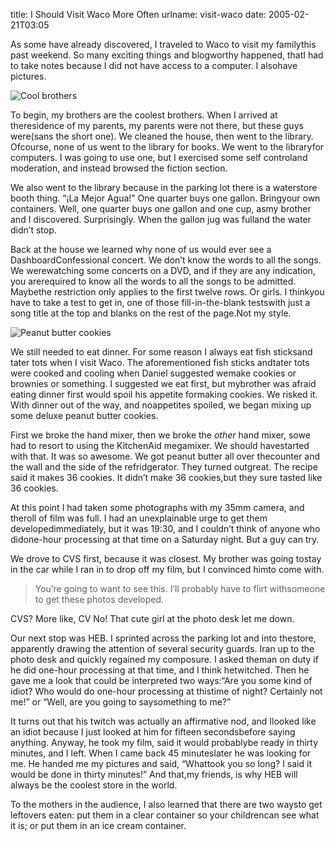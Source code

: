title: I Should Visit Waco More Often
urlname: visit-waco
date: 2005-02-21T03:05

As some have already discovered, I traveled to Waco to visit my familythis past weekend. So many exciting things and blogworthy happened, thatI had to take notes because I did not have access to a computer. I alsohave pictures.

![Cool brothers](https://dl.dropboxusercontent.com/s/8tjeslp43pzfg3c/20050221-cool-bros.jpg)

To begin, my brothers are the coolest brothers. When I arrived at theresidence of my parents, my parents were not there, but these guys were(sans the short one). We cleaned the house, then went to the library. Ofcourse, none of us went to the library for books. We went to the libraryfor computers. I was going to use one, but I exercised some self controland moderation, and instead browsed the fiction section.

We also went to the library because in the parking lot there is a waterstore booth thing. &ldquo;¡La Mejor Agua!&rdquo; One quarter buys one gallon. Bringyour own containers. Well, one quarter buys one gallon and one cup, asmy brother and I discovered. Surprisingly. When the gallon jug was fulland the water didn&#x02bc;t stop.

Back at the house we learned why none of us would ever see a DashboardConfessional concert. We don&#x02bc;t know the words to all the songs. We werewatching some concerts on a DVD, and if they are any indication, you arerequired to know all the words to all the songs to be admitted. Maybethe restriction only applies to the first twelve rows. Or girls. I thinkyou have to take a test to get in, one of those fill-in-the-blank testswith just a song title at the top and blanks on the rest of the page.Not my style.

![Peanut butter cookies](https://dl.dropboxusercontent.com/s/kb1xjrn5c26783k/20050221-pb-cookies.jpg)

We still needed to eat dinner. For some reason I always eat fish sticksand tater tots when I visit Waco. The aforementioned fish sticks andtater tots were cooked and cooling when Daniel suggested wemake cookies or brownies or something. I suggested we eat first, but mybrother was afraid eating dinner first would spoil his appetite formaking cookies. We risked it. With dinner out of the way, and noappetites spoiled, we began mixing up some deluxe peanut butter cookies.

First we broke the hand mixer, then we broke the _other_ hand mixer, sowe had to resort to using the KitchenAid megamixer. We should havestarted with that. It was so awesome. We got peanut butter all over thecounter and the wall and the side of the refridgerator. They turned outgreat. The recipe said it makes 36 cookies. It didn&#x02bc;t make 36 cookies,but they sure tasted like 36 cookies.

At this point I had taken some photographs with my 35mm camera, and theroll of film was full. I had an unexplainable urge to get them developedimmediately, but it was 19:30, and I couldn&#x02bc;t think of anyone who didone-hour processing at that time on a Saturday night. But a guy can try.

We drove to CVS first, because it was closest. My brother was going tostay in the car while I ran in to drop off my film, but I convinced himto come with.

>  
> You&#x02bc;re going to want to see this. I&#x02bc;ll probably have to flirt withsomeone to get these photos developed.
> 

CVS? More like, CV No! That cute girl at the photo desk let me down.

Our next stop was HEB. I sprinted across the parking lot and into thestore, apparently drawing the attention of several security guards. Iran up to the photo desk and quickly regained my composure. I asked theman on duty if he did one-hour processing at that time, and I think hetwitched. Then he gave me a look that could be interpreted two ways:&ldquo;Are you some kind of idiot? Who would do one-hour processing at thistime of night? Certainly not me!&rdquo; or &ldquo;Well, are you going to saysomething to me?&rdquo;

It turns out that his twitch was actually an affirmative nod, and Ilooked like an idiot because I just looked at him for fifteen secondsbefore saying anything. Anyway, he took my film, said it would probablybe ready in thirty minutes, and I left. When I came back 45 minuteslater he was looking for me. He handed me my pictures and said, &ldquo;Whattook you so long? I said it would be done in thirty minutes!&rdquo; And that,my friends, is why HEB will always be the coolest store in the world.

To the mothers in the audience, I also learned that there are two waysto get leftovers eaten: put them in a clear container so your childrencan see what it is; or put them in an ice cream container.